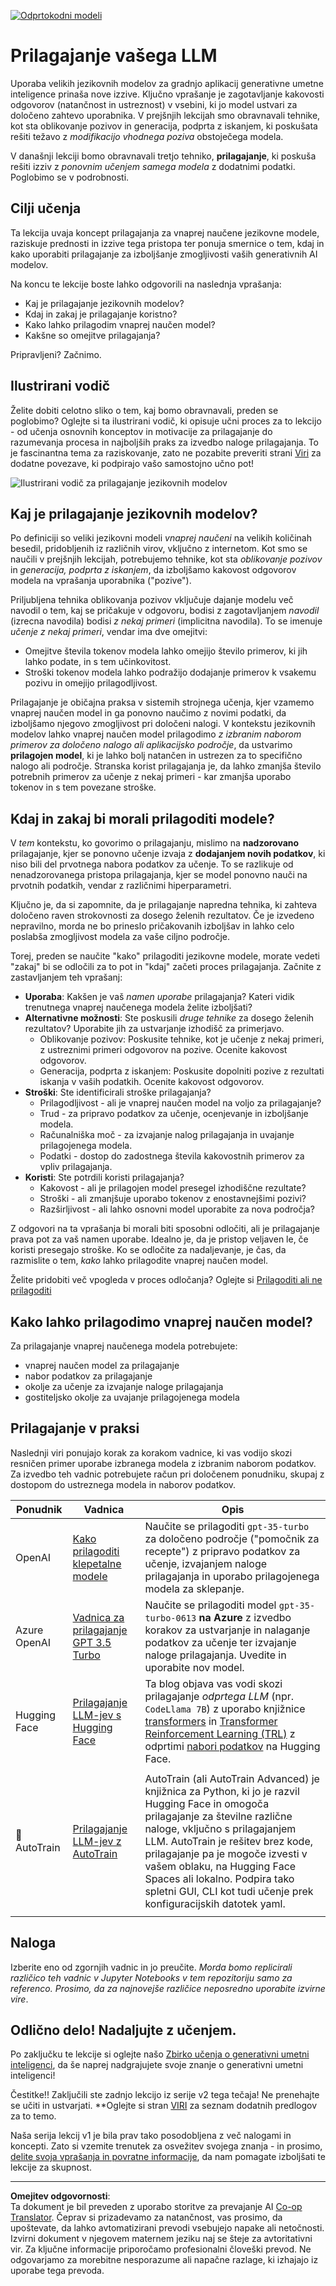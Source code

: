 <!--
CO_OP_TRANSLATOR_METADATA:
{
  "original_hash": "807f0d9fc1747e796433534e1be6a98a",
  "translation_date": "2025-10-18T01:44:17+00:00",
  "source_file": "18-fine-tuning/README.md",
  "language_code": "sl"
}
-->
[![Odprtokodni modeli](../../../translated_images/18-lesson-banner.f30176815b1a5074fce9cceba317720586caa99e24001231a92fd04eeb54a121.sl.png)](https://youtu.be/6UAwhL9Q-TQ?si=5jJd8yeQsCfJ97em)

# Prilagajanje vašega LLM

Uporaba velikih jezikovnih modelov za gradnjo aplikacij generativne umetne inteligence prinaša nove izzive. Ključno vprašanje je zagotavljanje kakovosti odgovorov (natančnost in ustreznost) v vsebini, ki jo model ustvari za določeno zahtevo uporabnika. V prejšnjih lekcijah smo obravnavali tehnike, kot sta oblikovanje pozivov in generacija, podprta z iskanjem, ki poskušata rešiti težavo z _modifikacijo vhodnega poziva_ obstoječega modela.

V današnji lekciji bomo obravnavali tretjo tehniko, **prilagajanje**, ki poskuša rešiti izziv z _ponovnim učenjem samega modela_ z dodatnimi podatki. Poglobimo se v podrobnosti.

## Cilji učenja

Ta lekcija uvaja koncept prilagajanja za vnaprej naučene jezikovne modele, raziskuje prednosti in izzive tega pristopa ter ponuja smernice o tem, kdaj in kako uporabiti prilagajanje za izboljšanje zmogljivosti vaših generativnih AI modelov.

Na koncu te lekcije boste lahko odgovorili na naslednja vprašanja:

- Kaj je prilagajanje jezikovnih modelov?
- Kdaj in zakaj je prilagajanje koristno?
- Kako lahko prilagodim vnaprej naučen model?
- Kakšne so omejitve prilagajanja?

Pripravljeni? Začnimo.

## Ilustrirani vodič

Želite dobiti celotno sliko o tem, kaj bomo obravnavali, preden se poglobimo? Oglejte si ta ilustrirani vodič, ki opisuje učni proces za to lekcijo - od učenja osnovnih konceptov in motivacije za prilagajanje do razumevanja procesa in najboljših praks za izvedbo naloge prilagajanja. To je fascinantna tema za raziskovanje, zato ne pozabite preveriti strani [Viri](./RESOURCES.md?WT.mc_id=academic-105485-koreyst) za dodatne povezave, ki podpirajo vašo samostojno učno pot!

![Ilustrirani vodič za prilagajanje jezikovnih modelov](../../../translated_images/18-fine-tuning-sketchnote.11b21f9ec8a703467a120cb79a28b5ac1effc8d8d9d5b31bbbac6b8640432e14.sl.png)

## Kaj je prilagajanje jezikovnih modelov?

Po definiciji so veliki jezikovni modeli _vnaprej naučeni_ na velikih količinah besedil, pridobljenih iz različnih virov, vključno z internetom. Kot smo se naučili v prejšnjih lekcijah, potrebujemo tehnike, kot sta _oblikovanje pozivov_ in _generacija, podprta z iskanjem_, da izboljšamo kakovost odgovorov modela na vprašanja uporabnika ("pozive").

Priljubljena tehnika oblikovanja pozivov vključuje dajanje modelu več navodil o tem, kaj se pričakuje v odgovoru, bodisi z zagotavljanjem _navodil_ (izrecna navodila) bodisi _z nekaj primeri_ (implicitna navodila). To se imenuje _učenje z nekaj primeri_, vendar ima dve omejitvi:

- Omejitve števila tokenov modela lahko omejijo število primerov, ki jih lahko podate, in s tem učinkovitost.
- Stroški tokenov modela lahko podražijo dodajanje primerov k vsakemu pozivu in omejijo prilagodljivost.

Prilagajanje je običajna praksa v sistemih strojnega učenja, kjer vzamemo vnaprej naučen model in ga ponovno naučimo z novimi podatki, da izboljšamo njegovo zmogljivost pri določeni nalogi. V kontekstu jezikovnih modelov lahko vnaprej naučen model prilagodimo _z izbranim naborom primerov za določeno nalogo ali aplikacijsko področje_, da ustvarimo **prilagojen model**, ki je lahko bolj natančen in ustrezen za to specifično nalogo ali področje. Stranska korist prilagajanja je, da lahko zmanjša število potrebnih primerov za učenje z nekaj primeri - kar zmanjša uporabo tokenov in s tem povezane stroške.

## Kdaj in zakaj bi morali prilagoditi modele?

V _tem_ kontekstu, ko govorimo o prilagajanju, mislimo na **nadzorovano** prilagajanje, kjer se ponovno učenje izvaja z **dodajanjem novih podatkov**, ki niso bili del prvotnega nabora podatkov za učenje. To se razlikuje od nenadzorovanega pristopa prilagajanja, kjer se model ponovno nauči na prvotnih podatkih, vendar z različnimi hiperparametri.

Ključno je, da si zapomnite, da je prilagajanje napredna tehnika, ki zahteva določeno raven strokovnosti za dosego želenih rezultatov. Če je izvedeno nepravilno, morda ne bo prineslo pričakovanih izboljšav in lahko celo poslabša zmogljivost modela za vaše ciljno področje.

Torej, preden se naučite "kako" prilagoditi jezikovne modele, morate vedeti "zakaj" bi se odločili za to pot in "kdaj" začeti proces prilagajanja. Začnite z zastavljanjem teh vprašanj:

- **Uporaba**: Kakšen je vaš _namen uporabe_ prilagajanja? Kateri vidik trenutnega vnaprej naučenega modela želite izboljšati?
- **Alternativne možnosti**: Ste poskusili _druge tehnike_ za dosego želenih rezultatov? Uporabite jih za ustvarjanje izhodišč za primerjavo.
  - Oblikovanje pozivov: Poskusite tehnike, kot je učenje z nekaj primeri, z ustreznimi primeri odgovorov na pozive. Ocenite kakovost odgovorov.
  - Generacija, podprta z iskanjem: Poskusite dopolniti pozive z rezultati iskanja v vaših podatkih. Ocenite kakovost odgovorov.
- **Stroški**: Ste identificirali stroške prilagajanja?
  - Prilagodljivost - ali je vnaprej naučen model na voljo za prilagajanje?
  - Trud - za pripravo podatkov za učenje, ocenjevanje in izboljšanje modela.
  - Računalniška moč - za izvajanje nalog prilagajanja in uvajanje prilagojenega modela.
  - Podatki - dostop do zadostnega števila kakovostnih primerov za vpliv prilagajanja.
- **Koristi**: Ste potrdili koristi prilagajanja?
  - Kakovost - ali je prilagojen model presegel izhodiščne rezultate?
  - Stroški - ali zmanjšuje uporabo tokenov z enostavnejšimi pozivi?
  - Razširljivost - ali lahko osnovni model uporabite za nova področja?

Z odgovori na ta vprašanja bi morali biti sposobni odločiti, ali je prilagajanje prava pot za vaš namen uporabe. Idealno je, da je pristop veljaven le, če koristi presegajo stroške. Ko se odločite za nadaljevanje, je čas, da razmislite o tem, _kako_ lahko prilagodite vnaprej naučen model.

Želite pridobiti več vpogleda v proces odločanja? Oglejte si [Prilagoditi ali ne prilagoditi](https://www.youtube.com/watch?v=0Jo-z-MFxJs)

## Kako lahko prilagodimo vnaprej naučen model?

Za prilagajanje vnaprej naučenega modela potrebujete:

- vnaprej naučen model za prilagajanje
- nabor podatkov za prilagajanje
- okolje za učenje za izvajanje naloge prilagajanja
- gostiteljsko okolje za uvajanje prilagojenega modela

## Prilagajanje v praksi

Naslednji viri ponujajo korak za korakom vadnice, ki vas vodijo skozi resničen primer uporabe izbranega modela z izbranim naborom podatkov. Za izvedbo teh vadnic potrebujete račun pri določenem ponudniku, skupaj z dostopom do ustreznega modela in naborov podatkov.

| Ponudnik     | Vadnica                                                                                                                                                                       | Opis                                                                                                                                                                                                                                                                                                                                                                                                                        |
| ------------ | ----------------------------------------------------------------------------------------------------------------------------------------------------------------------------- | ---------------------------------------------------------------------------------------------------------------------------------------------------------------------------------------------------------------------------------------------------------------------------------------------------------------------------------------------------------------------------------------------------------------------------------- |
| OpenAI       | [Kako prilagoditi klepetalne modele](https://github.com/openai/openai-cookbook/blob/main/examples/How_to_finetune_chat_models.ipynb?WT.mc_id=academic-105485-koreyst)         | Naučite se prilagoditi `gpt-35-turbo` za določeno področje ("pomočnik za recepte") z pripravo podatkov za učenje, izvajanjem naloge prilagajanja in uporabo prilagojenega modela za sklepanje.                                                                                                                                                                                                                                              |
| Azure OpenAI | [Vadnica za prilagajanje GPT 3.5 Turbo](https://learn.microsoft.com/azure/ai-services/openai/tutorials/fine-tune?tabs=python-new%2Ccommand-line?WT.mc_id=academic-105485-koreyst) | Naučite se prilagoditi model `gpt-35-turbo-0613` **na Azure** z izvedbo korakov za ustvarjanje in nalaganje podatkov za učenje ter izvajanje naloge prilagajanja. Uvedite in uporabite nov model.                                                                                                                                                                                                                                                                 |
| Hugging Face | [Prilagajanje LLM-jev s Hugging Face](https://www.philschmid.de/fine-tune-llms-in-2024-with-trl?WT.mc_id=academic-105485-koreyst)                                              | Ta blog objava vas vodi skozi prilagajanje _odprtega LLM_ (npr. `CodeLlama 7B`) z uporabo knjižnice [transformers](https://huggingface.co/docs/transformers/index?WT.mc_id=academic-105485-koreyst) in [Transformer Reinforcement Learning (TRL)](https://huggingface.co/docs/trl/index?WT.mc_id=academic-105485-koreyst]) z odprtimi [nabori podatkov](https://huggingface.co/docs/datasets/index?WT.mc_id=academic-105485-koreyst) na Hugging Face. |
|              |                                                                                                                                                                                |                                                                                                                                                                                                                                                                                                                                                                                                                                    |
| 🤗 AutoTrain | [Prilagajanje LLM-jev z AutoTrain](https://github.com/huggingface/autotrain-advanced/?WT.mc_id=academic-105485-koreyst)                                                        | AutoTrain (ali AutoTrain Advanced) je knjižnica za Python, ki jo je razvil Hugging Face in omogoča prilagajanje za številne različne naloge, vključno s prilagajanjem LLM. AutoTrain je rešitev brez kode, prilagajanje pa je mogoče izvesti v vašem oblaku, na Hugging Face Spaces ali lokalno. Podpira tako spletni GUI, CLI kot tudi učenje prek konfiguracijskih datotek yaml.                                                                               |
|              |                                                                                                                                                                                |                                                                                                                                                                                                                                                                                                                                                                                                                                    |

## Naloga

Izberite eno od zgornjih vadnic in jo preučite. _Morda bomo replicirali različico teh vadnic v Jupyter Notebooks v tem repozitoriju samo za referenco. Prosimo, da za najnovejše različice neposredno uporabite izvirne vire_.

## Odlično delo! Nadaljujte z učenjem.

Po zaključku te lekcije si oglejte našo [Zbirko učenja o generativni umetni inteligenci](https://aka.ms/genai-collection?WT.mc_id=academic-105485-koreyst), da še naprej nadgrajujete svoje znanje o generativni umetni inteligenci!

Čestitke!! Zaključili ste zadnjo lekcijo iz serije v2 tega tečaja! Ne prenehajte se učiti in ustvarjati. \*\*Oglejte si stran [VIRI](RESOURCES.md?WT.mc_id=academic-105485-koreyst) za seznam dodatnih predlogov za to temo.

Naša serija lekcij v1 je bila prav tako posodobljena z več nalogami in koncepti. Zato si vzemite trenutek za osvežitev svojega znanja - in prosimo, [delite svoja vprašanja in povratne informacije](https://github.com/microsoft/generative-ai-for-beginners/issues?WT.mc_id=academic-105485-koreyst), da nam pomagate izboljšati te lekcije za skupnost.

---

**Omejitev odgovornosti**:  
Ta dokument je bil preveden z uporabo storitve za prevajanje AI [Co-op Translator](https://github.com/Azure/co-op-translator). Čeprav si prizadevamo za natančnost, vas prosimo, da upoštevate, da lahko avtomatizirani prevodi vsebujejo napake ali netočnosti. Izvirni dokument v njegovem maternem jeziku naj se šteje za avtoritativni vir. Za ključne informacije priporočamo profesionalni človeški prevod. Ne odgovarjamo za morebitne nesporazume ali napačne razlage, ki izhajajo iz uporabe tega prevoda.